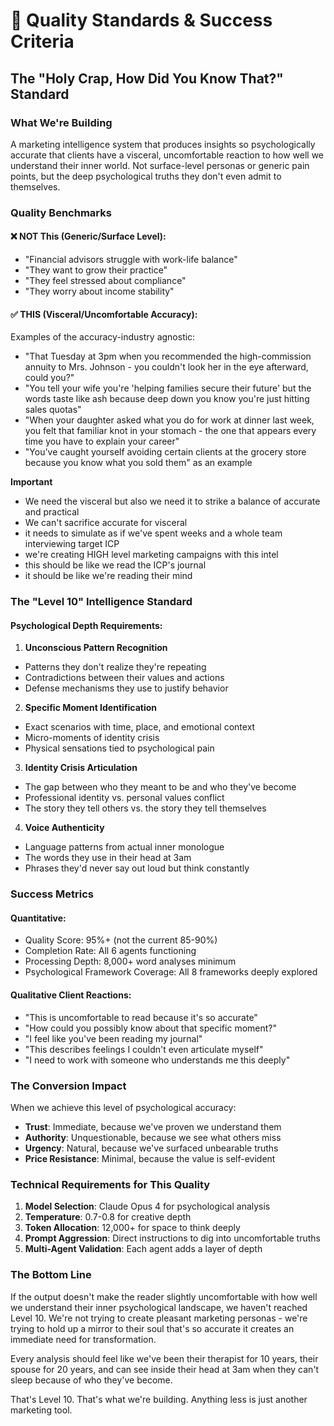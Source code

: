 # 🎯 Quality Standards & Success Criteria

## The "Holy Crap, How Did You Know That?" Standard

### What We're Building
A marketing intelligence system that produces insights so psychologically accurate that clients have a visceral, uncomfortable reaction to how well we understand their inner world. Not surface-level personas or generic pain points, but the deep psychological truths they don't even admit to themselves.

### Quality Benchmarks

#### ❌ NOT This (Generic/Surface Level):
- "Financial advisors struggle with work-life balance"
- "They want to grow their practice"
- "They feel stressed about compliance"
- "They worry about income stability"

#### ✅ THIS (Visceral/Uncomfortable Accuracy):
Examples of the accuracy-industry agnostic:
- "That Tuesday at 3pm when you recommended the high-commission annuity to Mrs. Johnson - you couldn't look her in the eye afterward, could you?"
- "You tell your wife you're 'helping families secure their future' but the words taste like ash because deep down you know you're just hitting sales quotas"
- "When your daughter asked what you do for work at dinner last week, you felt that familiar knot in your stomach - the one that appears every time you have to explain your career"
- "You've caught yourself avoiding certain clients at the grocery store because you know what you sold them" as an example

**Important**
- We need the visceral but also we need it to strike a balance of accurate and practical
- We can't sacrifice accurate for visceral
- it needs to simulate as if we've spent weeks and a whole team interviewing target ICP
- we're creating HIGH level marketing campaigns with this intel
- this should be like we read the ICP's journal
- it should be like we're reading their mind

### The "Level 10" Intelligence Standard

#### Psychological Depth Requirements:
1. **Unconscious Pattern Recognition**
  - Patterns they don't realize they're repeating
  - Contradictions between their values and actions
  - Defense mechanisms they use to justify behavior

2. **Specific Moment Identification**
  - Exact scenarios with time, place, and emotional context
  - Micro-moments of identity crisis
  - Physical sensations tied to psychological pain

3. **Identity Crisis Articulation**
  - The gap between who they meant to be and who they've become
  - Professional identity vs. personal values conflict
  - The story they tell others vs. the story they tell themselves

4. **Voice Authenticity**
  - Language patterns from actual inner monologue
  - The words they use in their head at 3am
  - Phrases they'd never say out loud but think constantly

### Success Metrics

#### Quantitative:
- Quality Score: 95%+ (not the current 85-90%)
- Completion Rate: All 6 agents functioning
- Processing Depth: 8,000+ word analyses minimum
- Psychological Framework Coverage: All 8 frameworks deeply explored

#### Qualitative Client Reactions:
- "This is uncomfortable to read because it's so accurate"
- "How could you possibly know about that specific moment?"
- "I feel like you've been reading my journal"
- "This describes feelings I couldn't even articulate myself"
- "I need to work with someone who understands me this deeply"

### The Conversion Impact

When we achieve this level of psychological accuracy:
- **Trust**: Immediate, because we've proven we understand them
- **Authority**: Unquestionable, because we see what others miss
- **Urgency**: Natural, because we've surfaced unbearable truths
- **Price Resistance**: Minimal, because the value is self-evident

### Technical Requirements for This Quality

1. **Model Selection**: Claude Opus 4 for psychological analysis
2. **Temperature**: 0.7-0.8 for creative depth
3. **Token Allocation**: 12,000+ for space to think deeply
4. **Prompt Aggression**: Direct instructions to dig into uncomfortable truths
5. **Multi-Agent Validation**: Each agent adds a layer of depth

### The Bottom Line

If the output doesn't make the reader slightly uncomfortable with how well we understand their inner psychological landscape, we haven't reached Level 10. We're not trying to create pleasant marketing personas - we're trying to hold up a mirror to their soul that's so accurate it creates an immediate need for transformation.

Every analysis should feel like we've been their therapist for 10 years, their spouse for 20 years, and can see inside their head at 3am when they can't sleep because of who they've become.

That's Level 10. That's what we're building. Anything less is just another marketing tool.
